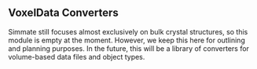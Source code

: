 
VoxelData Converters
--------------------

Simmate still focuses almost exclusively on bulk crystal structures, so this module is empty at the moment. However, we keep this here for outlining and planning purposes. In the future, this will be a library of converters for volume-based data files and object types.
